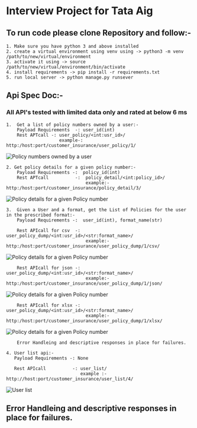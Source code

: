 # Interview Project for Tata Aig

## To run code please clone Repository and follow:-
    1. Make sure you have python 3 and above installed
    2. create a virtual environment using venv using -> python3 -m venv /path/to/new/virtual/environment
    3. activate it using -> source /path/to/new/virtual/environment/bin/activate
    4. install requirements -> pip install -r requirements.txt
    5. run local server -> python manage.py runsever

## Api Spec Doc:-
### All API's tested with limited data only and rated at below 6 ms

    1.  Get a list of policy numbers owned by a user:-
        Payload Requirements  -: user_id(int)
        Rest APTcall -: user_policy/<int:usr_id>/
                        example-: http:/host:port/customer_insurance/user_policy/1/
![Policy numbers owned by a user](https://i.ibb.co/YNk0551/Screenshot-2020-09-01-at-12-22-20-PM.png "Policy numbers owned by a user")


    2. Get policy details for a given policy number:-
        Payload Requirements -:  policy_id(int)
        Rest APTcall          -:  policy_detail/<int:policy_id>/
                                  example:- http:/host:port/customer_insurance/policy_detail/3/
![Policy details for a given Policy number](https://i.ibb.co/Ltck0Y2/Screenshot-2020-09-01-at-12-20-38-PM.png "Policy details for a given Policy number")

    3.  Given a User and a format, get the List of Policies for the user in the prescribed format:-
        Payload Requirements -:  user_id(int), format_name(str)

        Rest APIcall for csv  -:  user_policy_dump/<int:usr_id>/<str:format_name>/
                                  example:- http:/host:port/customer_insurance/user_policy_dump/1/csv/
![Policy details for a given Policy number](https://i.ibb.co/N9MZ7Y0/Screenshot-2020-09-01-at-12-37-08-PM.png  "Policy details for a given Policy number")
        
        Rest APIcall for json -:  user_policy_dump/<int:usr_id>/<str:format_name>/
                                  example:- http:/host:port/customer_insurance/user_policy_dump/1/json/
![Policy details for a given Policy number](https://i.ibb.co/rQ7KGrF/Screenshot-2020-09-01-at-12-34-27-PM.png "Policy details for a given Policy number")

        Rest APIcall for xlsx -:  user_policy_dump/<int:usr_id>/<str:format_name>/
                                  example:- http:/host:port/customer_insurance/user_policy_dump/1/xlsx/
![Policy details for a given Policy number](https://i.ibb.co/TK0mD5t/Screenshot-2020-09-01-at-12-50-09-PM.png "Policy details for a given Policy number")

        Error Handleing and descriptive responses in place for failures.

    4. User list api:-
       Payload Requirements -: None

       Rest APIcall          -: user_list/
                                example :- http://host:port/customer_insurance/user_list/4/
![User list](https://i.ibb.co/GVW57WC/Screenshot-2020-09-01-at-12-21-45-PM.png "Policy details for a given Policy number")
        


## Error Handleing and descriptive responses in place for failures.

